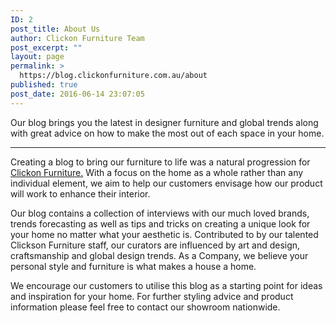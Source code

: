 ```yaml
---
ID: 2
post_title: About Us
author: Clickon Furniture Team
post_excerpt: ""
layout: page
permalink: >
  https://blog.clickonfurniture.com.au/about
published: true
post_date: 2016-06-14 23:07:05
---
```

Our blog brings you the latest in designer furniture and global trends along with great advice on how to make the most out of each space in your home.

<hr />

Creating a blog to bring our furniture to life was a natural progression for <a href="http://www.clickonfurniture.com.au/">Clickon Furniture.</a> With a focus on the home as a whole rather than any individual element, we aim to help our customers envisage how our product will work to enhance their interior.

Our blog contains a collection of interviews with our much loved brands, trends forecasting as well as tips and tricks on creating a unique look for your home no matter what your aesthetic is. Contributed to by our talented Clickson Furniture staff, our curators are influenced by art and design, craftsmanship and global design trends. As a Company, we believe your personal style and furniture is what makes a house a home.

We encourage our customers to utilise this blog as a starting point for ideas and inspiration for your home. For further styling advice and product information please feel free to contact our showroom nationwide.

&nbsp;